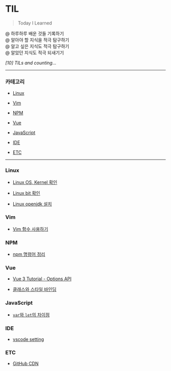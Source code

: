 # TIL

> Today I Learned

@ 하루하루 배운 것들 기록하기  
@ 알아야 할 지식을 적극 탐구하기  
@ 알고 싶은 지식도 적극 탐구하기  
@ 알았던 지식도 적극 되새기기

_[10] TILs and counting..._

---

### 카테고리

* [Linux](#linux)

* [Vim](#vim)

* [NPM](#npm)

* [Vue](#vue)

* [JavaScript](#javascript)

* [IDE](#ide)

* [ETC](#etc)

---

### Linux

- [Linux OS, Kernel 확인](./linux/check_os_kernel.md)

- [Linux bit 확인](./linux/check_bit.md)

- [Linux openjdk 설치](./linux/install_open_jdk.md)

### Vim

- [Vim 함수 사용하기](./vim/use_function.md)

### NPM

- [npm 명령어 정리](./npm/npm_command.md)

### Vue

- [Vue 3 Tutorial - Options API](./vue/vue_3_tutorial_options.md)

- [클래스와 스타일 바인딩](./vue/vue_3_attribute_bindings.md)

### JavaScript

- [`var`와 `let`의 차이점](./javascript/var_let_comparison.md)

### IDE

- [vscode setting](./ide/vscode.md)

### ETC

- [GitHub CDN](./etc/github_cdn.md)
